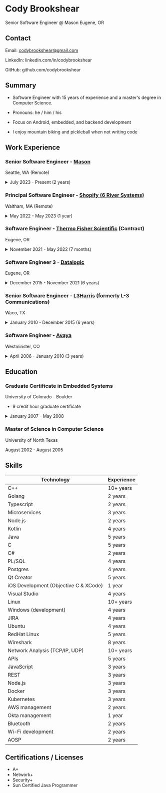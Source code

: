 # Cody Brookshear
Senior Software Engineer @ Mason
Eugene, OR

## Contact
Email:    codybrookshear@gmail.com

LinkedIn: linkedin.com/in/codybrookshear

GitHub:   github.com/codybrookshear

## Summary
- Software Engineer with 15 years of experience and a master's degree in Computer Science.

- Pronouns: he / him / his
 
- Focus on Android, embedded, and backend development

- I enjoy mountain biking and pickleball when not writing code

## Work Experience

### Senior Software Engineer - [Mason](https://bymason.com)
Seattle, WA (Remote)

<details>
<summary>July 2023 - Present (2 years)</summary>

- Go Microservices development for a large 100k+ device management system, ensuring seamless operations and scalability.

- Maintain AWS infrastructure (Kubernetes, PostgreSQL, RabbitMQ, SQS, EKS)

- Architected infrastructure for Mason SafeCrew.ai using Django, Render, Timescale, and EMQX, enhancing product performance and reliability.

- Managed IT and Engineering accounts with 3rd party providers, optimizing costs and streamlining processes.

- Performed Android development in Kotlin for Bluetooth LE sensor devices
</details>

### Principal Software Engineer - [Shopify (6 River Systems)](https://6river.com/)
Waltham, MA (Remote)

<details>
<summary>May 2022 - May 2023 (1 year)</summary>
 
* I was on the engineering team at 6 River Systems, which was owned by Shopify Inc.

* Node.js (Typescript) development for a warehouse robot running on ROS (Robot Operating System). 

* Android development in Kotlin and Typescript (webview) for Zebra TC21 mobile device

* Main project: transformed large Node.js codebase to run in an Android (Chrome) webview

* Implemented a self-updating mechanism for the Android app in Kotlin

* Developed for backend services using Kubernetes, Terraform and Docker on Google cloud (GCP)
</details>

### Software Engineer - [Thermo Fisher Scientific](https://www.thermofisher.com) (Contract)
Eugene, OR

<details>
<summary>November 2021 - May 2022 (7 months)</summary>
 
* C++ development on Windows 10 for for [Attune NxT Flow Cytometry](https://www.thermofisher.com/us/en/home/life-science/cell-analysis/flow-cytometry/flow-cytometers/attune-nxt-flow-cytometer/models/nxt.html) product

* Updated software to be compatible with new REST APIs (device registration and file transfer)

* Improved company's software engineer hiring process
</details>
 
### Software Engineer 3 - [Datalogic](https://www.datalogic.com/)
Eugene, OR

<details>
<summary>December 2015 - November 2021 (6 years)</summary>
 
* Served a team technical lead for last 3 years or so


* Design work - working on a small teams means lots of requirements engineering, design, and idea generation is up for grabs. I found myself filling these roles often.

* Worked on Android applications in Java and Kotlin (Scan2Deploy, DXU, SoftSpot)

* Worked on Windows CE applications in C and C# (SoftSpot, Wi-Fi SDK, Wi-Fi control panel, scanner SDK, sample applications, TCP/IP over USB, cesync library)

* Worked on Windows 7/10 desktop software in C# and Electron (DXU Desktop)

* Develop SDKs for Xamarin, Cordova and React Native frameworks for Android development

* Serve as developer advocate - supported developers by answering questions about API usage on developer forum and on Github, creating useful sample apps, advocating internally for developer-requested features

* Served as team DevOps engineer - setup and maintained Gitlab CI/CD infrastructure

* Developed web app using node.js and Angular (Scan2Deploy Studio)

* Built a [developer documentation site](https://datalogic.github.io) for the company and kept it up to date, based on Docusaurus

* Lead effort to get other development teams in the company to document their APIs on the site

* Conducted technical interviews for new hires (20 or so)

</details>
 
### Senior Software Engineer - [L3Harris](https://www.l3harris.com/) (formerly L-3 Communications)
Waco, TX

<details>
 <summary>January 2010 - December 2015 (6 years)</summary>
 
* Software Engineer for [LINc](https://www.l3harris.com/all-capabilities/linc-multi-level-secure-communications-system) communications system 

* Developed embedded touch screen-based device using Qt QML, and C++ on OpenEmbedded Linux

* Designed and developed C++ software on RedHat Linux to provide VoIP calling, presence information, and recording functionality to the LINc system.

* Helped design and develop a Software Development Kit (SDK) for LINc system using C++ and Boost.

* Developed C-130 aircraft simulator software using C++ and C#. Interfaced with ARINC-429, Digital I/O and Analog I/O devices via UEI hardware

* Short term development on various other projects in Java and C#
* System hardening at the application (using HP FORTIFY) and OS levels

* Maintained LINc VoIP iOS iPhone app in Objective-C.

* Mentored junior engineers

* Helped interview potential new hires
</details>

### Software Engineer - [Avaya](https://www.avaya.com/)
Westminster, CO

<details>
 <summary>April 2006 - January 2010 (3 years)</summary>
 
* Developed software on Avaya [Communication Manager](https://documentation.avaya.com/bundle/CommunicationManagerPOS_r8.0/page/CommunicationManagerOverview.html) telephony server, focusing on SIP and H.323 protocols.

* Used well-structured development processes and tools to deliver new features and bug fixes to large C/C++ Linux-platform code base (7 million+ lines of code).

* Designed, developed and tested [User-to-User SIP header RFC implementation](https://datatracker.ietf.org/doc/html/rfc7433)

* Performed rotation as a Tier 4 Escalation Support Engineer, working on a variety of critical and non- critical customer issues.

* Demonstrated a wide-range of rapid technical debugging skills - reading code and fixing bugs in C++, reporting problems, quickly becoming an "expert" with system features, capturing, filtering and analyzing log files, providing custom patches to critical product defects, and analyzing traffic on customer data networks (Wireshark)

* Interacted with a variety of other Avaya and 3rd party products (Avaya: SES, AES, CMS, IQ, G860 High Density Gateway. 3rd Party: Cisco phones and servers, NICE and Witness IVRs, Acme Packet Session Border Controllers, Microsoft Unified Messaging, etc.).

* Demonstrated exceptional communication skills with customer support staff and engineers, explaining issues and working to resolve them.
</details>

## Education

### Graduate Certificate in Embedded Systems
University of Colorado - Boulder
- 9 credit hour graduate certificate 

<details>
<summary>January 2007 - May 2008</summary>
 
* GPA: 3.7

* ECEN 5613 - Embedded Systems Design - Introduced system hardware and firmware design for embedded applications. Independently designed and developed a hardware platform encompassing a microcontroller and peripherals. Developed firmware in C and assembly for 8051-based 8-bit processor. Designed and developed a basic VoIP phone as final project.

* ECEN 5033 - Real Time Digital Media

* ECEN 5543 - Software Engineering of Standalone Programs
</details>

### Master of Science in Computer Science
University of North Texas

August 2002 - August 2005

## Skills

Technology | Experience
-----------|------------
C++ | 10+ years
Golang | 2 years
Typescript | 2 years
Microservices | 3 years
Node.js | 2 years
Kotlin | 4 years
Java | 5 years
C | 5 years
C# | 2 years
PL/SQL | 4 years
Postgres | 4 years
Qt Creator | 5 years
iOS Development (Objective C & XCode) | 1 year
Visual Studio | 4 years
Linux | 10+ years
Windows (development) | 4 years
JIRA | 4 years
Ubuntu | 4 years
RedHat Linux | 5 years
Wireshark | 8 years
Network Analysis (TCP/IP, UDP) | 10+ years
APIs | 5 years
JavaScript | 3 years
REST | 3 years
Node.js | 3 years
Docker | 3 years
Kubernetes | 3 years
AWS management | 2 years
Okta management | 1 year
Bluetooth | 2 years
Wi-Fi development | 2 years
AOSP | 2 years

## Certifications / Licenses
- A+
- Network+
- Security+
- Sun Certified Java Programmer
